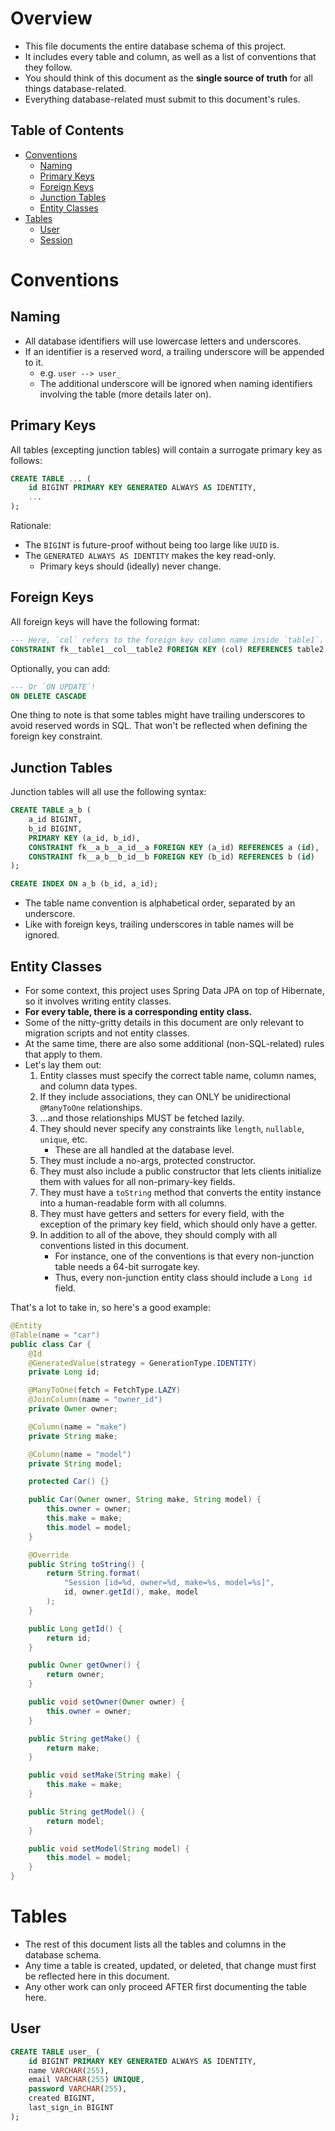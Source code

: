 # Overview

- This file documents the entire database schema of this project.
- It includes every table and column, as well as a list of conventions that they follow.
- You should think of this document as the **single source of truth** for all things database-related.
- Everything database-related must submit to this document's rules.

## Table of Contents

- [Conventions](#conventions)
    - [Naming](#naming)
    - [Primary Keys](#primary-keys)
    - [Foreign Keys](#foreign-keys)
    - [Junction Tables](#junction-tables)
    - [Entity Classes](#entity-classes)
- [Tables](#tables)
    - [User](#user)
    - [Session](#session)

# Conventions

## Naming

- All database identifiers will use lowercase letters and underscores.
- If an identifier is a reserved word, a trailing underscore will be appended to it.
    - e.g. `user --> user_`
    - The additional underscore will be ignored when naming identifiers involving the table (more details later on).

## Primary Keys

All tables (excepting junction tables) will contain a surrogate primary key as follows:

```sql
CREATE TABLE ... (
    id BIGINT PRIMARY KEY GENERATED ALWAYS AS IDENTITY,
    ...
);
```

Rationale:

- The `BIGINT` is future-proof without being too large like `UUID` is.
- The `GENERATED ALWAYS AS IDENTITY` makes the key read-only.
    - Primary keys should (ideally) never change.

## Foreign Keys

All foreign keys will have the following format:

```sql
--- Here, `col` refers to the foreign key column name inside `table1`.
CONSTRAINT fk__table1__col__table2 FOREIGN KEY (col) REFERENCES table2 (id)
```

Optionally, you can add:

```sql
--- Or `ON UPDATE`!
ON DELETE CASCADE
```

One thing to note is that some tables might have trailing underscores to avoid reserved words in SQL.
That won't be reflected when defining the foreign key constraint.

## Junction Tables

Junction tables will all use the following syntax:

```sql
CREATE TABLE a_b (
    a_id BIGINT,
    b_id BIGINT,
    PRIMARY KEY (a_id, b_id),
    CONSTRAINT fk__a_b__a_id__a FOREIGN KEY (a_id) REFERENCES a (id),
    CONSTRAINT fk__a_b__b_id__b FOREIGN KEY (b_id) REFERENCES b (id)
);

CREATE INDEX ON a_b (b_id, a_id);
```

- The table name convention is alphabetical order, separated by an underscore.
- Like with foreign keys, trailing underscores in table names will be ignored.

## Entity Classes

- For some context, this project uses Spring Data JPA on top of Hibernate, so it involves writing entity classes.
- **For every table, there is a corresponding entity class.**
- Some of the nitty-gritty details in this document are only relevant to migration scripts and not entity classes.
- At the same time, there are also some additional (non-SQL-related) rules that apply to them.
- Let's lay them out:
    1. Entity classes must specify the correct table name, column names, and column data types.
    2. If they include associations, they can ONLY be unidirectional `@ManyToOne` relationships.
    3. ...and those relationships MUST be fetched lazily.
    4. They should never specify any constraints like `length`, `nullable`, `unique`, etc.
        - These are all handled at the database level.
    5. They must include a no-args, protected constructor.
    6. They must also include a public constructor that lets clients initialize them with values for all non-primary-key
       fields.
    7. They must have a `toString` method that converts the entity instance into a human-readable form with all columns.
    8. They must have getters and setters for every field, with the exception of the primary key field, which should
       only have a getter.
    9. In addition to all of the above, they should comply with all conventions listed in this document.
        - For instance, one of the conventions is that every non-junction table needs a 64-bit surrogate key.
        - Thus, every non-junction entity class should include a `Long id` field.

That's a lot to take in, so here's a good example:

```java
@Entity
@Table(name = "car")
public class Car {
    @Id
    @GeneratedValue(strategy = GenerationType.IDENTITY)
    private Long id;

    @ManyToOne(fetch = FetchType.LAZY)
    @JoinColumn(name = "owner_id")
    private Owner owner;

    @Column(name = "make")
    private String make;

    @Column(name = "model")
    private String model;

    protected Car() {}

    public Car(Owner owner, String make, String model) {
        this.owner = owner;
        this.make = make;
        this.model = model;
    }

    @Override
    public String toString() {
        return String.format(
            "Session [id=%d, owner=%d, make=%s, model=%s]",
            id, owner.getId(), make, model
        );
    }

    public Long getId() {
        return id;
    }

    public Owner getOwner() {
        return owner;
    }

    public void setOwner(Owner owner) {
        this.owner = owner;
    }

    public String getMake() {
        return make;
    }

    public void setMake(String make) {
        this.make = make;
    }

    public String getModel() {
        return model;
    }

    public void setModel(String model) {
        this.model = model;
    }
}
```

# Tables

- The rest of this document lists all the tables and columns in the database schema.
- Any time a table is created, updated, or deleted, that change must first be reflected here in this document.
- Any other work can only proceed AFTER first documenting the table here.

## User

```sql
CREATE TABLE user_ (
    id BIGINT PRIMARY KEY GENERATED ALWAYS AS IDENTITY,
    name VARCHAR(255),
    email VARCHAR(255) UNIQUE,
    password VARCHAR(255),
    created BIGINT,
    last_sign_in BIGINT
);
```
